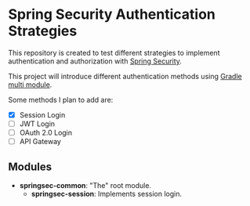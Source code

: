 # Spring Security Authentication Strategies

This repository is created to test different strategies to implement authentication and
authorization with [Spring Security](https://spring.io/projects/spring-security).

This project will introduce different authentication methods
using [Gradle multi module](https://spring.io/guides/gs/multi-module/).

Some methods I plan to add are:

- [x] Session Login
- [ ] JWT Login
- [ ] OAuth 2.0 Login
- [ ] API Gateway

## Modules

- **springsec-common**: "The" root module.
    - **springsec-session**: Implements session login. 
